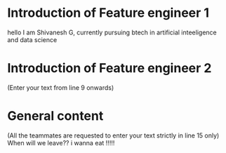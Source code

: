 # Introduction of Feature engineer 1
hello I am Shivanesh G, 
currently pursuing btech in artificial inteeligence and data science




# Introduction of Feature engineer 2 
(Enter your text from line 9 onwards)




# General content
(All the teammates are requested to enter your text strictly in line 15 only)
When will we leave??
i wanna eat !!!!!



